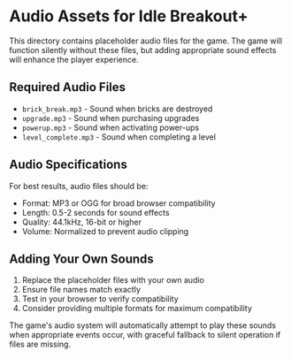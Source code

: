 # Audio Assets for Idle Breakout+

This directory contains placeholder audio files for the game. The game will function silently without these files, but adding appropriate sound effects will enhance the player experience.

## Required Audio Files

- `brick_break.mp3` - Sound when bricks are destroyed
- `upgrade.mp3` - Sound when purchasing upgrades  
- `powerup.mp3` - Sound when activating power-ups
- `level_complete.mp3` - Sound when completing a level

## Audio Specifications

For best results, audio files should be:
- Format: MP3 or OGG for broad browser compatibility
- Length: 0.5-2 seconds for sound effects
- Quality: 44.1kHz, 16-bit or higher
- Volume: Normalized to prevent audio clipping

## Adding Your Own Sounds

1. Replace the placeholder files with your own audio
2. Ensure file names match exactly
3. Test in your browser to verify compatibility
4. Consider providing multiple formats for maximum compatibility

The game's audio system will automatically attempt to play these sounds when appropriate events occur, with graceful fallback to silent operation if files are missing.